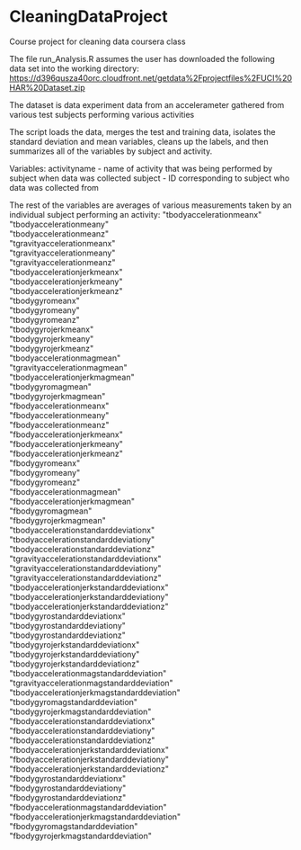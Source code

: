 # CleaningDataProject
Course project for cleaning data coursera class


The file run_Analysis.R assumes the user has downloaded the following data set into the working directory:
https://d396qusza40orc.cloudfront.net/getdata%2Fprojectfiles%2FUCI%20HAR%20Dataset.zip 

The dataset is data experiment data from an accelerameter gathered from various test subjects performing various activities

The script loads the data, merges the test and training data, isolates the standard deviation and mean variables, cleans up the labels, and then summarizes all of the variables by subject and activity.

Variables:
activityname - name of activity that was being performed by subject when data was collected
subject - ID corresponding to subject who data was collected from

The rest of the variables are averages of various measurements taken by an individual subject performing an activity:
"tbodyaccelerationmeanx"                    
"tbodyaccelerationmeany"                   
"tbodyaccelerationmeanz"                    
"tgravityaccelerationmeanx"                
"tgravityaccelerationmeany"                 
"tgravityaccelerationmeanz"                
"tbodyaccelerationjerkmeanx"                
"tbodyaccelerationjerkmeany"               
"tbodyaccelerationjerkmeanz"                
"tbodygyromeanx"                           
"tbodygyromeany"                            
"tbodygyromeanz"                           
"tbodygyrojerkmeanx"                        
"tbodygyrojerkmeany"                       
"tbodygyrojerkmeanz"                        
"tbodyaccelerationmagmean"                 
"tgravityaccelerationmagmean"               
"tbodyaccelerationjerkmagmean"             
"tbodygyromagmean"                          
"tbodygyrojerkmagmean"                     
"fbodyaccelerationmeanx"                    
"fbodyaccelerationmeany"                   
"fbodyaccelerationmeanz"                    
"fbodyaccelerationjerkmeanx"               
"fbodyaccelerationjerkmeany"                
"fbodyaccelerationjerkmeanz"               
"fbodygyromeanx"                            
"fbodygyromeany"                           
"fbodygyromeanz"                            
"fbodyaccelerationmagmean"                 
"fbodyaccelerationjerkmagmean"              
"fbodygyromagmean"                         
"fbodygyrojerkmagmean"                      
"tbodyaccelerationstandarddeviationx"      
"tbodyaccelerationstandarddeviationy"       
"tbodyaccelerationstandarddeviationz"      
"tgravityaccelerationstandarddeviationx"    
"tgravityaccelerationstandarddeviationy"   
"tgravityaccelerationstandarddeviationz"    
"tbodyaccelerationjerkstandarddeviationx"  
"tbodyaccelerationjerkstandarddeviationy"   
"tbodyaccelerationjerkstandarddeviationz"  
"tbodygyrostandarddeviationx"               
"tbodygyrostandarddeviationy"              
"tbodygyrostandarddeviationz"               
"tbodygyrojerkstandarddeviationx"          
"tbodygyrojerkstandarddeviationy"           
"tbodygyrojerkstandarddeviationz"          
"tbodyaccelerationmagstandarddeviation"     
"tgravityaccelerationmagstandarddeviation" 
"tbodyaccelerationjerkmagstandarddeviation" 
"tbodygyromagstandarddeviation"            
"tbodygyrojerkmagstandarddeviation"         
"fbodyaccelerationstandarddeviationx"      
"fbodyaccelerationstandarddeviationy"       
"fbodyaccelerationstandarddeviationz"      
"fbodyaccelerationjerkstandarddeviationx"   
"fbodyaccelerationjerkstandarddeviationy"  
"fbodyaccelerationjerkstandarddeviationz"   
"fbodygyrostandarddeviationx"              
"fbodygyrostandarddeviationy"               
"fbodygyrostandarddeviationz"              
"fbodyaccelerationmagstandarddeviation"     
"fbodyaccelerationjerkmagstandarddeviation"
"fbodygyromagstandarddeviation"             
"fbodygyrojerkmagstandarddeviation"   

